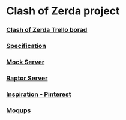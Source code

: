# Clash of Zerda project

### [Clash of Zerda Trello borad](https://trello.com/b/3RaVxsQu/clash-of-zerda-emerald "Trello")
### [Specification](https://docs.google.com/document/d/1BWx4IuZSS4xsUNH0Fs1Sr_vKgiSSCFLe6CwYyM4fJ3g/edit?ts=587ce197 "Specification")
### [Mock Server](https://giant-idea.gomix.me "Server")
### [Raptor Server](https://pacific-bastion-75389.herokuapp.com/swagger-ui.html#/ "Server")
### [Inspiration - Pinterest](https://hu.pinterest.com/brigittaforrai/clash-of-zerda-uidesign-ideas/ "Pinterest")
### [Moqups](https://app.moqups.com/ragakata/x0OZeze48i/edit/page/a905e1886 "Moqups")
